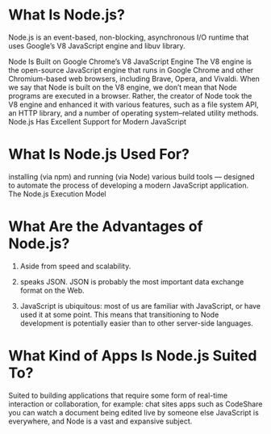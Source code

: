 # What Is Node.js?
Node.js is an event-based, non-blocking, asynchronous I/O runtime that uses Google’s V8 JavaScript engine and libuv library.

Node Is Built on Google Chrome’s V8 JavaScript Engine
The V8 engine is the open-source JavaScript engine that runs in Google Chrome and other Chromium-based web browsers, including Brave, Opera, and Vivaldi. When we say that Node is built on the V8 engine, we don’t mean that Node programs are executed in a browser. Rather, the creator of Node took the V8 engine and enhanced it with various features, such as a file system API, an HTTP library, and a number of operating system–related utility methods.
Node.js Has Excellent Support for Modern JavaScript

# What Is Node.js Used For?
installing (via npm) and running (via Node) various build tools — designed to automate the process of developing a modern JavaScript application.
The Node.js Execution Model

# What Are the Advantages of Node.js?

1. Aside from speed and scalability.

1. speaks JSON. JSON is probably the most important data exchange format on the Web.

1. JavaScript is ubiquitous: most of us are familiar with JavaScript, or have used it at some point. This means that transitioning to Node development is potentially easier than to other server-side languages.
# What Kind of Apps Is Node.js Suited To?

Suited to building applications that require some form of real-time interaction or collaboration, for example:
chat sites
apps such as CodeShare you can watch a document being edited live by someone else
JavaScript is everywhere, and Node is a vast and expansive subject.

